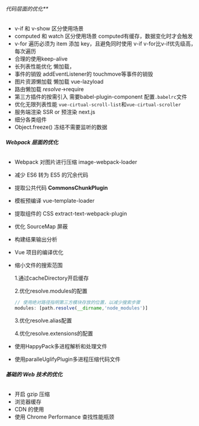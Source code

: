 

###### 代码层面的优化**

- v-if 和 v-show 区分使用场景
- computed 和 watch  区分使用场景  computed有缓存，数据变化时才会触发
- v-for 遍历必须为 item 添加 key，且避免同时使用 v-if   v-for比v-if优先级高，每次遍历
- 合理的使用keep-alive
- 长列表性能优化  懒加载，
- 事件的销毁  addEventListener的 touchmove等事件的销毁
- 图片资源懒加载  懒加载  vue-lazyload 
- 路由懒加载  *resolve*->require
- 第三方插件的按需引入  需要babel-plugin-component 配置`.babelrc`文件
- 优化无限列表性能  `vue-cirtual-scroll-list`和`vue-cirtual-scroller`
- 服务端渲染 SSR or 预渲染   next.js
- 细分各类组件  
- Object.freeze() 冻结不需要监听的数据

###### **Webpack 层面的优化**

- Webpack 对图片进行压缩  image-webpack-loader

- 减少 ES6 转为 ES5 的冗余代码 

- 提取公共代码  **CommonsChunkPlugin**

- 模板预编译    vue-template-loader

- 提取组件的 CSS  extract-text-webpack-plugin

- 优化 SourceMap  屏蔽

- 构建结果输出分析

- Vue 项目的编译优化

- 缩小文件的搜索范围  

  1.通过cacheDirectory开启缓存

  2.优化resolve.modules的配置  

  ```js
  // 使用绝对路径指明第三方模块存放的位置，以减少搜索步骤
  modules: [path.resolve(__dirname,'node_modules')]
  ```

  3.优化resolve.alias配置

  4.优化resolve.extensions的配置

- 使用HappyPack多进程解析和处理文件

- 使用paralleUglifyPlugin多进程压缩代码文件

###### **基础的 Web 技术的优化**

- 开启 gzip 压缩
- 浏览器缓存
- CDN 的使用
- 使用 Chrome Performance 查找性能瓶颈